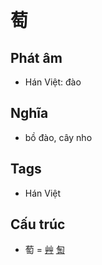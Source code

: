 # 萄

## Phát âm
* Hán Việt: đào

## Nghĩa
* bồ đào, cây nho

## Tags
* Hán Việt

## Cấu trúc
* 萄 = [艸](艸.md) [匋](匋.md)

<script>window.HANZI_FIELD='萄';</script>